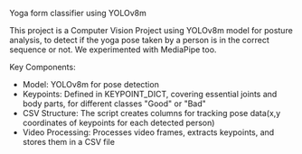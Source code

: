 Yoga form classifier using YOLOv8m

This project is a Computer Vision Project using YOLOv8m model for posture analysis, 
to detect if the yoga pose taken by a person is in the correct sequence or not. 
We experimented with MediaPipe too. 

Key Components:
- Model: YOLOv8m for pose detection
- Keypoints: Defined in KEYPOINT_DICT, covering essential joints and body parts,
  for different classes "Good" or "Bad"
- CSV Structure: The script creates columns for tracking
  pose data(x,y coordinates of keypoints for each detected person)
- Video Processing: Processes video frames, extracts keypoints, and stores them in a CSV file

  
